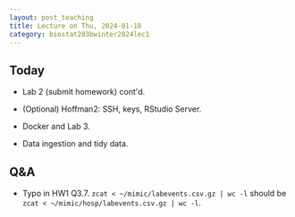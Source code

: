 ```yaml
---
layout: post_teaching
title: Lecture on Thu, 2024-01-18
category: biostat203bwinter2024lec1
---
```


## Today

* Lab 2 (submit homework) cont'd.

* (Optional) Hoffman2: SSH, keys, RStudio Server.

* Docker and Lab 3.

* Data ingestion and tidy data.

## Q&A

* Typo in HW1 Q3.7. `zcat < ~/mimic/labevents.csv.gz | wc -l` should be `zcat < ~/mimic/hosp/labevents.csv.gz | wc -l`.
